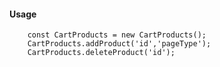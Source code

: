 #### Usage
        const CartProducts = new CartProducts();
        CartProducts.addProduct('id','pageType');
        CartProducts.deleteProduct('id');
